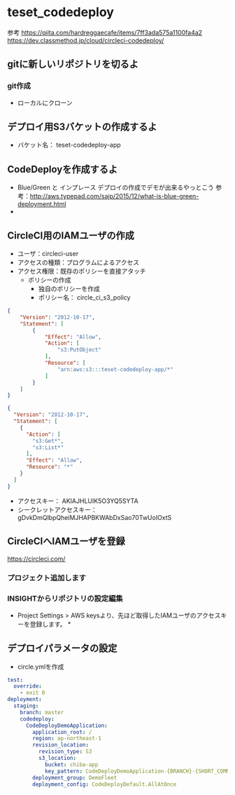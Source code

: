 # teset_codedeploy
参考 
https://qiita.com/hardreggaecafe/items/7ff3ada575a1100fa4a2
https://dev.classmethod.jp/cloud/circleci-codedeploy/

## gitに新しいリポジトリを切るよ
### git作成
* ローカルにクローン

## デプロイ用S3バケットの作成するよ
* バケット名： teset-codedeploy-app

## CodeDeployを作成するよ
* Blue/Green と インプレース デプロイの作成でデモが出来るやっとこう
参考：http://aws.typepad.com/sajp/2015/12/what-is-blue-green-deployment.html
* 

## CircleCI用のIAMユーザの作成
* ユーザ：circleci-user  
* アクセスの種類：プログラムによるアクセス
* アクセス権限：既存のポリシーを直接アタッチ
    * ポリシーの作成
        * 独自のポリシーを作成
        * ポリシー名： circle_ci_s3_policy
```json
{
    "Version": "2012-10-17",
    "Statement": [
        {
            "Effect": "Allow",
            "Action": [
                "s3:PutObject"
            ],
            "Resource": [
                "arn:aws:s3:::teset-codedeploy-app/*"
            ]
        }
    ]
}
``` 
[^comment]:　versionは変えない
        * ポリシー名： circle_ci_codedeploy_policy
```json
{
  "Version": "2012-10-17",
  "Statement": [
    {
      "Action": [
        "s3:Get*",
        "s3:List*"
      ],
      "Effect": "Allow",
      "Resource": "*"
    }
  ]
}
```

* アクセスキー： AKIAJHLUIK5O3YQ5SYTA
* シークレットアクセスキー： gDvkDmQlbpQheiMJHAPBKWAbDxSao70TwUoIOxtS


## CircleCIへIAMユーザを登録
https://circleci.com/

### プロジェクト追加します
### INSIGHTからリポジトリの設定編集
* Project Settings > AWS keysより、先ほど取得したIAMユーザのアクセスキーを登録します。
    * 

## デプロイパラメータの設定
* circle.ymlを作成
```yml
test:
  override:
    - exit 0
deployment:
  staging:
    branch: master
    codedeploy:
      CodeDeployDemoApplication:
        application_root: /
        region: ap-northeast-1
        revision_location:
          revision_type: S3
          s3_location:
            bucket: chiba-app
            key_pattern: CodeDeployDemoApplication-{BRANCH}-{SHORT_COMMIT}
        deployment_group: DemoFleet
        deployment_config: CodeDeployDefault.AllAtOnce
```

